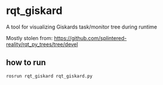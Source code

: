 # rqt_giskard
A tool for visualizing Giskards task/monitor tree during runtime

Mostly stolen from: https://github.com/splintered-reality/rqt_py_trees/tree/devel

## how to run
    rosrun rqt_giskard rqt_giskard.py